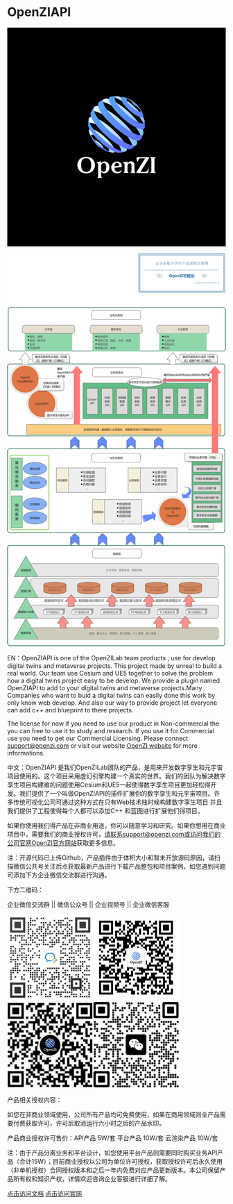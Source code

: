# OpenZIAPI

![Logo](./Docs/OpenZILogo.png)

![Logo](./Docs/OpenZIProducts.png)

EN：OpenZIAPI is one of the OpenZILab team products , use for develop digital twins and metaverse projects. This project made by unreal to build a real world. Our team use Cesium and UE5 together to solve the problem how a digital twins project easy to be develop. We provide a plugin named OpenZIAPI to add to your digital twins and metaverse projects.Many Companies who want to buid a digital twins can easily done this work by only know web develop. And also our way to provide project let everyone can add c++ and blueprint to there projects.

The license for now if you need to use our product in Non-commercial the you can free to use it to study and research. If you use it for Commercial use you need to get our Commercial Licensing. Please connect support@openzi.com or visit our website [OpenZI website](http://cengzi.com/) for more informations.

中文：OpenZIAPI 是我们OpenZILab团队的产品，是用来开发数字孪生和元宇宙项目使用的。这个项目采用虚幻引擎构建一个真实的世界。我们的团队为解决数字孪生项目构建难的问题使用Cesium和UE5一起使得数字孪生项目更加轻松得开发。我们提供了一个叫做OpenZIAPI的插件扩展你的数字孪生和元宇宙项目。许多传统可视化公司可通过这种方式在只有Web技术栈时候构建数字孪生项目 并且我们提供了工程使得每个人都可以添加C++ 和蓝图进行扩展他们得项目。

如果你使用我们得产品在非商业用途，你可以随意学习和研究。如果你想用在商业项目中，需要我们的商业授权许可，请联系support@openzi.com或访问我们的公司官网[OpenZI官方网站](http://cengzi.com/)获取更多信息。

注：开源代码已上传Github，产品插件由于体积大小和暂未开放源码原因，请扫描微信公共号关注后点获取最新产品进行下载产品整包和项目案例，如您遇到问题可添加下方企业微信交流群进行沟通。

下方二维码：

企业微信交流群  ||   微信公众号  ||  企业视频号  ||  企业微信客服

<img src="./Docs/wecom.png" alt="Logo" style="zoom:50%;" /><img src="./Docs/wechat.jpg" alt="Logo" style="zoom:46.1%;" /><img src="./Docs/wevideo.jpg" alt="Logo" style="zoom:46%;" /><img src="./Docs/weconnect.jpg" alt="Logo" style="zoom:31.5%;" />

产品相关授权内容：

如您在非商业领域使用，公司所有产品均可免费使用，如果在商用领域则全产品需要付费获取许可，许可后取消运行六小时之后的产品水印。

产品商业授权许可售价：API产品 5W/套 平台产品 10W/套 云渲染产品 10W/套

注：由于产品分离业务和平台设计，如您使用平台产品则需要同时购买业务API产品（合计15W）；目前商业授权以公司为单位许可授权，获取授权许可后永久使用（非单机授权）合同授权版本和之后一年内免费对应产品更新版本。本公司保留产品所有权和知识产权，详情欢迎咨询企业客服进行详细了解。



[点击访问文档](http://doc.cengzi.com:3000/)                       [点击访问官网](http://www.cengzi.com/)
